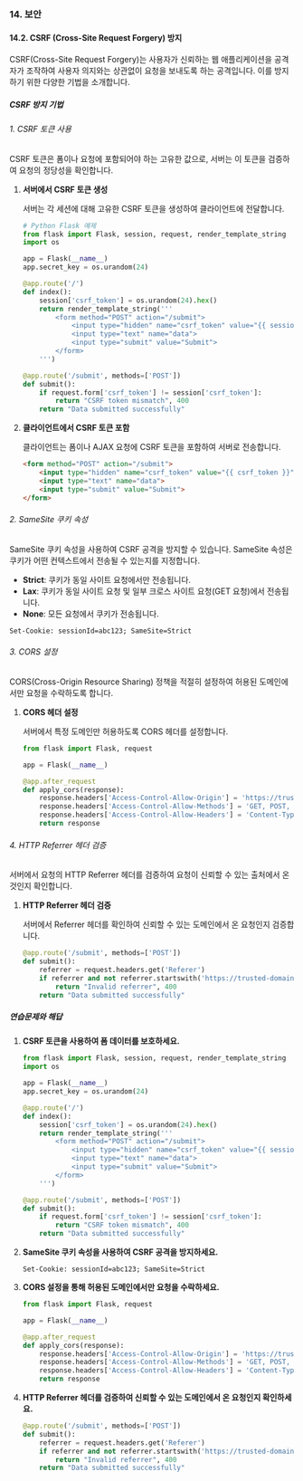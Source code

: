 ### 14. 보안

#### 14.2. CSRF (Cross-Site Request Forgery) 방지

CSRF(Cross-Site Request Forgery)는 사용자가 신뢰하는 웹 애플리케이션을 공격자가 조작하여 사용자 의지와는 상관없이 요청을 보내도록 하는 공격입니다. 이를 방지하기 위한 다양한 기법을 소개합니다.

##### CSRF 방지 기법

###### 1. CSRF 토큰 사용

CSRF 토큰은 폼이나 요청에 포함되어야 하는 고유한 값으로, 서버는 이 토큰을 검증하여 요청의 정당성을 확인합니다.

1. **서버에서 CSRF 토큰 생성**

   서버는 각 세션에 대해 고유한 CSRF 토큰을 생성하여 클라이언트에 전달합니다.

   ```python
   # Python Flask 예제
   from flask import Flask, session, request, render_template_string
   import os

   app = Flask(__name__)
   app.secret_key = os.urandom(24)

   @app.route('/')
   def index():
       session['csrf_token'] = os.urandom(24).hex()
       return render_template_string('''
           <form method="POST" action="/submit">
               <input type="hidden" name="csrf_token" value="{{ session.csrf_token }}">
               <input type="text" name="data">
               <input type="submit" value="Submit">
           </form>
       ''')

   @app.route('/submit', methods=['POST'])
   def submit():
       if request.form['csrf_token'] != session['csrf_token']:
           return "CSRF token mismatch", 400
       return "Data submitted successfully"
   ```

2. **클라이언트에서 CSRF 토큰 포함**

   클라이언트는 폼이나 AJAX 요청에 CSRF 토큰을 포함하여 서버로 전송합니다.

   ```html
   <form method="POST" action="/submit">
       <input type="hidden" name="csrf_token" value="{{ csrf_token }}">
       <input type="text" name="data">
       <input type="submit" value="Submit">
   </form>
   ```

###### 2. SameSite 쿠키 속성

SameSite 쿠키 속성을 사용하여 CSRF 공격을 방지할 수 있습니다. SameSite 속성은 쿠키가 어떤 컨텍스트에서 전송될 수 있는지를 지정합니다.

- **Strict**: 쿠키가 동일 사이트 요청에서만 전송됩니다.
- **Lax**: 쿠키가 동일 사이트 요청 및 일부 크로스 사이트 요청(GET 요청)에서 전송됩니다.
- **None**: 모든 요청에서 쿠키가 전송됩니다.

```http
Set-Cookie: sessionId=abc123; SameSite=Strict
```

###### 3. CORS 설정

CORS(Cross-Origin Resource Sharing) 정책을 적절히 설정하여 허용된 도메인에서만 요청을 수락하도록 합니다.

1. **CORS 헤더 설정**

   서버에서 특정 도메인만 허용하도록 CORS 헤더를 설정합니다.

   ```python
   from flask import Flask, request

   app = Flask(__name__)

   @app.after_request
   def apply_cors(response):
       response.headers['Access-Control-Allow-Origin'] = 'https://trusted-domain.com'
       response.headers['Access-Control-Allow-Methods'] = 'GET, POST, PUT, DELETE, OPTIONS'
       response.headers['Access-Control-Allow-Headers'] = 'Content-Type, Authorization'
       return response
   ```

###### 4. HTTP Referrer 헤더 검증

서버에서 요청의 HTTP Referrer 헤더를 검증하여 요청이 신뢰할 수 있는 출처에서 온 것인지 확인합니다.

1. **HTTP Referrer 헤더 검증**

   서버에서 Referrer 헤더를 확인하여 신뢰할 수 있는 도메인에서 온 요청인지 검증합니다.

   ```python
   @app.route('/submit', methods=['POST'])
   def submit():
       referrer = request.headers.get('Referer')
       if referrer and not referrer.startswith('https://trusted-domain.com'):
           return "Invalid referrer", 400
       return "Data submitted successfully"
   ```

##### 연습문제와 해답

1. **CSRF 토큰을 사용하여 폼 데이터를 보호하세요.**

   ```python
   from flask import Flask, session, request, render_template_string
   import os

   app = Flask(__name__)
   app.secret_key = os.urandom(24)

   @app.route('/')
   def index():
       session['csrf_token'] = os.urandom(24).hex()
       return render_template_string('''
           <form method="POST" action="/submit">
               <input type="hidden" name="csrf_token" value="{{ session.csrf_token }}">
               <input type="text" name="data">
               <input type="submit" value="Submit">
           </form>
       ''')

   @app.route('/submit', methods=['POST'])
   def submit():
       if request.form['csrf_token'] != session['csrf_token']:
           return "CSRF token mismatch", 400
       return "Data submitted successfully"
   ```

2. **SameSite 쿠키 속성을 사용하여 CSRF 공격을 방지하세요.**

   ```http
   Set-Cookie: sessionId=abc123; SameSite=Strict
   ```

3. **CORS 설정을 통해 허용된 도메인에서만 요청을 수락하세요.**

   ```python
   from flask import Flask, request

   app = Flask(__name__)

   @app.after_request
   def apply_cors(response):
       response.headers['Access-Control-Allow-Origin'] = 'https://trusted-domain.com'
       response.headers['Access-Control-Allow-Methods'] = 'GET, POST, PUT, DELETE, OPTIONS'
       response.headers['Access-Control-Allow-Headers'] = 'Content-Type, Authorization'
       return response
   ```

4. **HTTP Referrer 헤더를 검증하여 신뢰할 수 있는 도메인에서 온 요청인지 확인하세요.**

   ```python
   @app.route('/submit', methods=['POST'])
   def submit():
       referrer = request.headers.get('Referer')
       if referrer and not referrer.startswith('https://trusted-domain.com'):
           return "Invalid referrer", 400
       return "Data submitted successfully"
   ```
